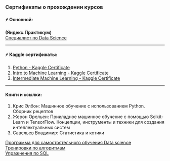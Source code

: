 ### Сертификаты о прохождении курсов

#### ⚡ Основной: 
**(Яндекс.Практикум)**  
[Специалист по Data Science]()

_______________________________________________

#### ⚡ Kaggle сертификаты:

1. [Python - Kaggle Certificate](https://github.com/AlishaMv/Data_Science_Projects/blob/main/certificates/Alina%20Medvedeva%20-%20Python.png)
2. [Intro to Machine Learning - Kaggle Certificate](https://github.com/AlishaMv/Data_Science_Projects/blob/main/certificates/Alina%20Medvedeva%20-%20Intro%20to%20Machine%20Learning.png)
3. [Intermediate Machine Learning - Kaggle Certificate](https://github.com/AlishaMv/Data_Science_Projects/blob/main/certificates/Alina%20Medvedeva%20-%20Intermediate%20Machine%20Learning.png)

______________________________

#### Книги и ссылки:

1. Крис Элбон: Машинное обучение с использованием Python. Сборник рецептов
2. Жерон Орельен: Прикладное машинное обучение с помощью Scikit-Learn и TensorFlow. Концепции, инструменты и техники для создания интеллектуальных систем
3. Савельев Владимир: Статистика и котики

[Программа для самостоятельного обучения Data science](https://pikabu.ru/story/programma_obucheniya_data_science_dlya_samostoyatelnogo_izucheniya_7526884)  
[Тренировки по алгоритмам](https://yandex.ru/yaintern/algorithm-training)  
[Упражнения по SQL](https://sql-ex.ru/)  

